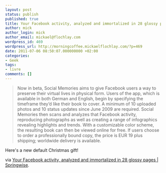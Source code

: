 ```yaml
---
layout: post
status: publish
published: true
title: Your Facebook activity, analyzed and immortalized in 28 glossy pages
author: mick
author_login: mick
author_email: mickael@flochlay.com
wordpress_id: 469
wordpress_url: http://morningcoffee.mickaelflochlay.com/?p=469
date: 2011-07-06 08:50:07.000000000 +02:00
categories:
- Geek
tags:
- livre
comments: []
---
```

<blockquote>Now in beta, Social Memories aims to give Facebook users a way to preserve their virtual lives in physical form. Users of the app, which is available in both German and English, begin by specifying the timeframe they’d like their book to cover. A minimum of 10 uploaded photos and 10 status updates since June 2009 are required. Social Memories then scans and analyzes that Facebook activity, reproducing photographs as well as creating a range of infographics revealing highlights and trends. With a customizable color scheme, the resulting book can then be viewed online for free. If users choose to order a professionally bound copy, the price is EUR 19 plus shipping; worldwide delivery is available.</blockquote>
Here's a new default Christmas gift!

via <a href="http://www.springwise.com/lifestyle_leisure/socialmemories/?utm_source=feedburner&amp;utm_medium=feed&amp;utm_campaign=Feed%3A+springwise+%28Springwise%29">Your Facebook activity, analyzed and immortalized in 28 glossy pages | Springwise</a>.
